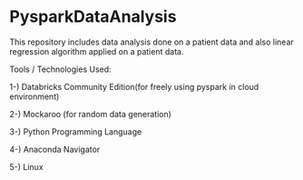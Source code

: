 # PysparkDataAnalysis
This repository includes data analysis done on a patient data and also linear regression algorithm applied on a patient data.

Tools / Technologies Used: 

1-) Databricks Community Edition(for freely using pyspark in cloud environment)

2-) Mockaroo (for random data generation)

3-) Python Programming Language

4-) Anaconda Navigator

5-) Linux

